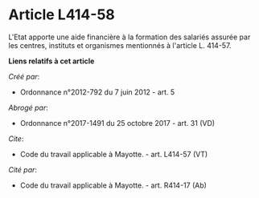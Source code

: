 # Article L414-58

L'Etat apporte une aide financière à la formation des salariés assurée par les centres, instituts et organismes mentionnés à
l'article L. 414-57.

**Liens relatifs à cet article**

_Créé par_:

  - Ordonnance n°2012-792 du 7 juin 2012 - art. 5

_Abrogé par_:

  - Ordonnance n°2017-1491 du 25 octobre 2017 - art. 31 (VD)

_Cite_:

  - Code du travail applicable à Mayotte. - art. L414-57 (VT)

_Cité par_:

  - Code du travail applicable à Mayotte. - art. R414-17 (Ab)
